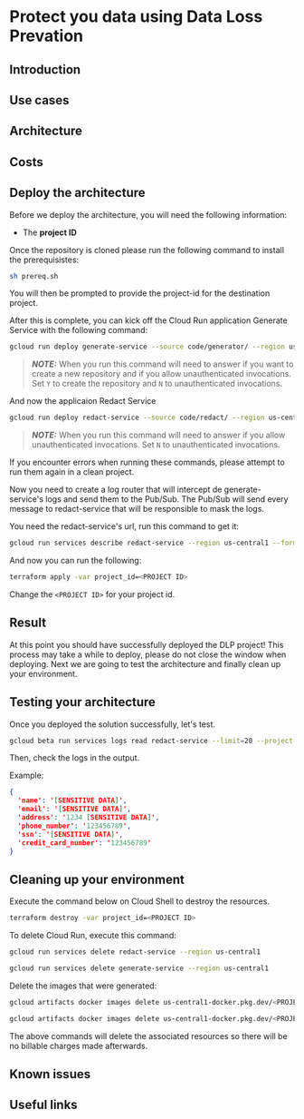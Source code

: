 # Protect you data using Data Loss Prevation

## Introduction

## Use cases

## Architecture

## Costs

## Deploy the architecture

Before we deploy the architecture, you will need the following information:

* The **project ID**

Once the repository is cloned please run the following command to install the prerequisistes:

```sh
sh prereq.sh
```

You will then be prompted to provide the project-id for the destination project.

After this is complete, you can kick off the Cloud Run application Generate Service with the following command:

```sh
gcloud run deploy generate-service --source code/generator/ --region us-central1 --update-env-vars PROJECT_ID=<PROJECT ID>
```

> **_NOTE:_**  When you run this command will need to answer if you want to create a new repository and if you allow unauthenticated invocations. Set `Y` to create the repository and `N` to unauthenticated invocations.

And now the applicaion Redact Service

```sh
gcloud run deploy redact-service --source code/redact/ --region us-central1 --update-env-vars PROJECT_ID=<PROJECT ID>
```

> **_NOTE:_**  When you run this command will need to answer if you allow unauthenticated invocations. Set `N` to unauthenticated invocations.

If you encounter errors when running these commands, please attempt to run them again in a clean project.

Now you need to create a log router that will intercept de generate-service's logs and send them to the Pub/Sub. The Pub/Sub will send every message to redact-service that will be responsible to mask the logs.

You need the redact-service's url, run this command to get it:

```sh
gcloud run services describe redact-service --region us-central1 --format 'value(status.url)'
```

And now you can run the following:

```sh
terraform apply -var project_id=<PROJECT ID>
```

Change the `<PROJECT ID>` for your project id.

## Result

At this point you should have successfully deployed the DLP project! This process may take a while to deploy, please do not close the window when deploying. Next we are going to test the architecture and finally clean up your environment.

## Testing your architecture

Once you deployed the solution successfully, let's test.

```sh
gcloud beta run services logs read redact-service --limit=20 --project <PROJECT ID> --region us-central1
```

Then, check the logs in the output.

Example:

```json
{
  'name': '[SENSITIVE DATA]',
  'email': '[SENSITIVE DATA]',
  'address': '1234 [SENSITIVE DATA]',
  'phone_number': '123456789',
  'ssn': '[SENSITIVE DATA]',
  'credit_card_number': '123456789'
}
```

## Cleaning up your environment

Execute the command below on Cloud Shell to destroy the resources.

```sh
terraform destroy -var project_id=<PROJECT ID>
```

To delete Cloud Run, execute this command:

```sh
gcloud run services delete redact-service --region us-central1
```

```sh
gcloud run services delete generate-service --region us-central1
```

Delete the images that were generated:

```sh
gcloud artifacts docker images delete us-central1-docker.pkg.dev/<PROJECT ID>/cloud-run-source-deploy/generate-service
```

```sh
gcloud artifacts docker images delete us-central1-docker.pkg.dev/<PROJECT ID>/cloud-run-source-deploy/redact-service
```

The above commands will delete the associated resources so there will be no billable charges made afterwards.

## Known issues

## Useful links
